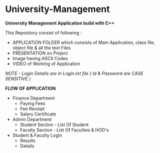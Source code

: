 # University-Management
<b>University Management Application build with C++</b>

This Repository consist of following :

-   APPLICATION FOLDER which consists of Main Application, class file, object file & all the text Files
-   PRESENTATION on Project
-   Image having ASCII Codes
-   VIDEO of Working of Application

<i>NOTE - Login Details are in Login.txt file ( Id & Password are CASE SENSITIVE )</i>

<b>FLOW OF APPLICATION</b>
-   Finance Department
    -   Paying Fees
    -   Fee Receipt
    -   Salary Certificate
-   Admin Department
    -   Student Section     -   List Of Student
    -   Faculty Section     -   List Of Faculties & HOD's
-   Student & Faculty Login
    -   Results
    -   Details
